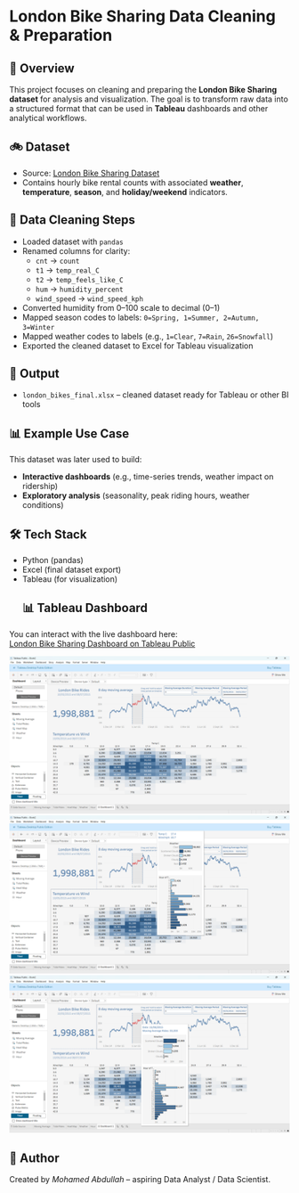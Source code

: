 # London Bike Sharing Data Cleaning & Preparation

## 📌 Overview
This project focuses on cleaning and preparing the **London Bike Sharing dataset** for analysis and visualization. The goal is to transform raw data into a structured format that can be used in **Tableau** dashboards and other analytical workflows.

## 🚲 Dataset
- Source: [London Bike Sharing Dataset](https://www.kaggle.com/datasets/hmavrodiev/london-bike-sharing-dataset)  
- Contains hourly bike rental counts with associated **weather**, **temperature**, **season**, and **holiday/weekend** indicators.

## 🔧 Data Cleaning Steps
- Loaded dataset with `pandas`
- Renamed columns for clarity:
  - `cnt` → `count`
  - `t1` → `temp_real_C`
  - `t2` → `temp_feels_like_C`
  - `hum` → `humidity_percent`
  - `wind_speed` → `wind_speed_kph`
- Converted humidity from 0–100 scale to decimal (0–1)
- Mapped season codes to labels: `0=Spring, 1=Summer, 2=Autumn, 3=Winter`
- Mapped weather codes to labels (e.g., `1=Clear`, `7=Rain`, `26=Snowfall`)
- Exported the cleaned dataset to Excel for Tableau visualization

## 📂 Output
- `london_bikes_final.xlsx` – cleaned dataset ready for Tableau or other BI tools

## 📊 Example Use Case
This dataset was later used to build:
- **Interactive dashboards** (e.g., time-series trends, weather impact on ridership)
- **Exploratory analysis** (seasonality, peak riding hours, weather conditions)

## 🛠️ Tech Stack
- Python (pandas)
- Excel (final dataset export)
- Tableau (for visualization)
  ## 📊 Tableau Dashboard
You can interact with the live dashboard here:  
[London Bike Sharing Dashboard on Tableau Public](https://public.tableau.com/app/profile/mohamed.abdullah4356/viz/LondonBikeRides_17567181867180/LondonBikeRides)

  
![Tableau Viz Example](https://github.com/Mohamed-Abdullah-Data/bike-sharing-analysis/blob/0f666bd815bd1464fd0be753df9a2425824d7591/Screenshot%202025-09-01%20093756.png)
![Tableau Viz Example](https://github.com/Mohamed-Abdullah-Data/bike-sharing-analysis/blob/0f666bd815bd1464fd0be753df9a2425824d7591/Screenshot%202025-09-01%20093820.png)
![Tableau Viz Example](https://github.com/Mohamed-Abdullah-Data/bike-sharing-analysis/blob/0f666bd815bd1464fd0be753df9a2425824d7591/Screenshot%202025-09-01%20093832.png)

## 📧 Author
Created by *Mohamed Abdullah* – aspiring Data Analyst / Data Scientist.
